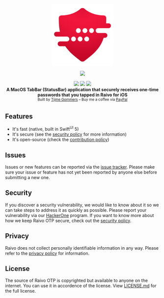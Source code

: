 <p align="center">
    <img src="https://raw.githubusercontent.com/raivo-otp/ios-application/master/Assets/app-icon.png" width="200"/>
</p>
<p align="center">
    <a href="https://apps.apple.com/us/app/raivo-otp/id1498497896">
        <img src="https://tools.applemediaservices.com/api/badges/download-on-the-mac-app-store/black/en-us?size=250x83&amp;releaseDate=1630627200&h=6e90548d950108610f9223ceedb72956" width="220"/>
    </a>
</p>
<p align="center">
    <a href="https://github.com/raivo-otp/macos-receiver/blob/master/LICENSE.md"><img src="https://raw.finnwea.com/shield/?firstText=Source&secondText=Licensed" /></a>
    <a href="https://itunes.apple.com/"><img src="https://raw.finnwea.com/shield/?firstText=Platform&secondText=MacOS%20(11%20or%20higher)" /></a>
    <a href="https://github.com/raivo-otp/macos-receiver/releases"><img src="https://raw.finnwea.com/vector-shields-v1/?typeKey=SemverVersion&typeValue1=raivo-otp&typeValue2=macos-receiver&typeValue4=Release&cache=4"></a>
    <br/>
    <b>A MacOS TabBar (StatusBar) application that securely receives one-time passwords that you tapped in Raivo for iOS</b>
    <br/>
    <sup>Built by <a href="https://www.linkedin.com/in/tijme/">Tijme Gommers</a> – Buy me a coffee via <a href="https://www.paypal.me/tijmegommers">PayPal</a></sup>
    <br/>
</p>

## Features

* It's fast (native, built in Swift<sup>UI</sup> 5)
* It's secure (see the [security policy](https://github.com/raivo-otp/macos-receiver/blob/master/SECURITY.md) for more information)
* It's open-source (check the [contribution policy](https://github.com/raivo-otp/macos-receiver/blob/master/CONTRIBUTING.md))

## Issues

Issues or new features can be reported via the [issue tracker](https://github.com/raivo-otp/macos-receiver/issues). Please make sure your issue or feature has not yet been reported by anyone else before submitting a new one.

## Security

If you discover a security vulnerability, we would like to know about it so we can take steps to address it as quickly as possible. Please report your vulnerability via our [HackerOne](https://hackerone.com/raivo) program. If you want to know more about how we keep Raivo OTP secure, check out the [security policy](https://github.com/raivo-otp/macos-receiver/blob/master/SECURITY.md).

## Privacy

Raivo does not collect personally identifiable information in any way. Please refer to the [privacy policy](https://github.com/raivo-otp/macos-receiver/blob/master/PRIVACY.md) for information.

## License

The source of Raivo OTP is copyrighted but available to anyone on the internet. You can use it in accordence of the license. View [LICENSE.md](https://github.com/raivo-otp/macos-receiver/blob/master/LICENSE.md) for the full license.
